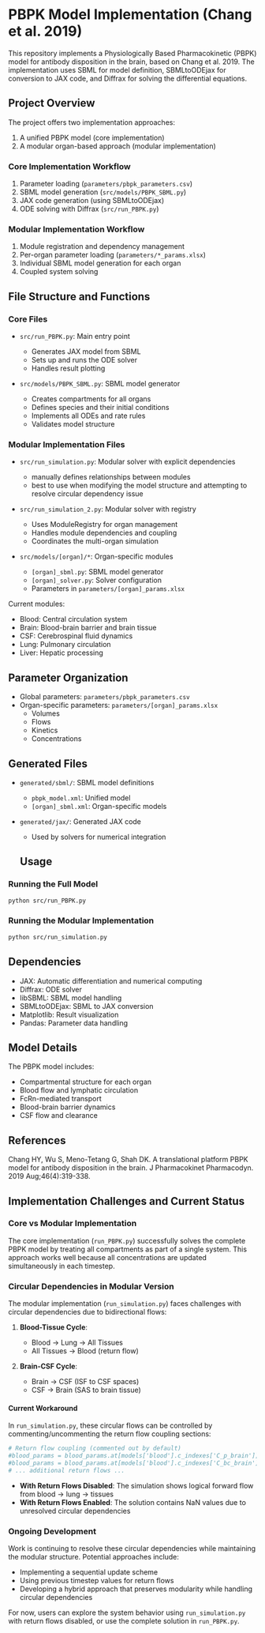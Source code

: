 # PBPK Model Implementation (Chang et al. 2019)

This repository implements a Physiologically Based Pharmacokinetic (PBPK) model for antibody disposition in the brain, based on Chang et al. 2019. The implementation uses SBML for model definition, SBMLtoODEjax for conversion to JAX code, and Diffrax for solving the differential equations.

## Project Overview

The project offers two implementation approaches:
1. A unified PBPK model (core implementation)
2. A modular organ-based approach (modular implementation)

### Core Implementation Workflow
1. Parameter loading (`parameters/pbpk_parameters.csv`)
2. SBML model generation (`src/models/PBPK_SBML.py`)
3. JAX code generation (using SBMLtoODEjax)
4. ODE solving with Diffrax (`src/run_PBPK.py`)

### Modular Implementation Workflow
1. Module registration and dependency management
2. Per-organ parameter loading (`parameters/*_params.xlsx`)
3. Individual SBML model generation for each organ
4. Coupled system solving

## File Structure and Functions

### Core Files
- `src/run_PBPK.py`: Main entry point
  - Generates JAX model from SBML
  - Sets up and runs the ODE solver
  - Handles result plotting

- `src/models/PBPK_SBML.py`: SBML model generator
  - Creates compartments for all organs
  - Defines species and their initial conditions
  - Implements all ODEs and rate rules
  - Validates model structure

### Modular Implementation Files

- `src/run_simulation.py`: Modular solver with explicit dependencies
  - manually defines relationships between modules
  - best to use when modifying the model structure and attempting to resolve circular dependency issue 
- `src/run_simulation_2.py`: Modular solver with registry
  - Uses ModuleRegistry for organ management
  - Handles module dependencies and coupling
  - Coordinates the multi-organ simulation

- `src/models/[organ]/*`: Organ-specific modules
  - `[organ]_sbml.py`: SBML model generator
  - `[organ]_solver.py`: Solver configuration
  - Parameters in `parameters/[organ]_params.xlsx`

Current modules:
- Blood: Central circulation system
- Brain: Blood-brain barrier and brain tissue
- CSF: Cerebrospinal fluid dynamics
- Lung: Pulmonary circulation
- Liver: Hepatic processing

## Parameter Organization
- Global parameters: `parameters/pbpk_parameters.csv`
- Organ-specific parameters: `parameters/[organ]_params.xlsx`
  - Volumes
  - Flows
  - Kinetics
  - Concentrations

## Generated Files
- `generated/sbml/`: SBML model definitions
  - `pbpk_model.xml`: Unified model
  - `[organ]_sbml.xml`: Organ-specific models
- `generated/jax/`: Generated JAX code
  - Used by solvers for numerical integration

  ## Usage

### Running the Full Model
```bash
python src/run_PBPK.py
```

### Running the Modular Implementation
```bash
python src/run_simulation.py
```

## Dependencies
- JAX: Automatic differentiation and numerical computing
- Diffrax: ODE solver
- libSBML: SBML model handling
- SBMLtoODEjax: SBML to JAX conversion
- Matplotlib: Result visualization
- Pandas: Parameter data handling

## Model Details
The PBPK model includes:
- Compartmental structure for each organ
- Blood flow and lymphatic circulation
- FcRn-mediated transport
- Blood-brain barrier dynamics
- CSF flow and clearance

## References
Chang HY, Wu S, Meno-Tetang G, Shah DK. A translational platform PBPK model for antibody disposition in the brain. J Pharmacokinet Pharmacodyn. 2019 Aug;46(4):319-338.

## Implementation Challenges and Current Status

### Core vs Modular Implementation
The core implementation (`run_PBPK.py`) successfully solves the complete PBPK model by treating all compartments as part of a single system. This approach works well because all concentrations are updated simultaneously in each timestep.

### Circular Dependencies in Modular Version
The modular implementation (`run_simulation.py`) faces challenges with circular dependencies due to bidirectional flows:

1. **Blood-Tissue Cycle**:
   - Blood → Lung → All Tissues
   - All Tissues → Blood (return flow)

2. **Brain-CSF Cycle**:
   - Brain → CSF (ISF to CSF spaces)
   - CSF → Brain (SAS to brain tissue)

#### Current Workaround
In `run_simulation.py`, these circular flows can be controlled by commenting/uncommenting the return flow coupling sections:

```python
# Return flow coupling (commented out by default)
#blood_params = blood_params.at[models['blood'].c_indexes['C_p_brain']].set(brain_states[models['brain'].y_indexes['C_p_brain']])
#blood_params = blood_params.at[models['blood'].c_indexes['C_bc_brain']].set(brain_states[models['brain'].y_indexes['C_bc_brain']])
# ... additional return flows ...
```

- **With Return Flows Disabled**: The simulation shows logical forward flow from blood → lung → tissues
- **With Return Flows Enabled**: The solution contains NaN values due to unresolved circular dependencies

### Ongoing Development
Work is continuing to resolve these circular dependencies while maintaining the modular structure. Potential approaches include:
- Implementing a sequential update scheme
- Using previous timestep values for return flows
- Developing a hybrid approach that preserves modularity while handling circular dependencies

For now, users can explore the system behavior using `run_simulation.py` with return flows disabled, or use the complete solution in `run_PBPK.py`.



